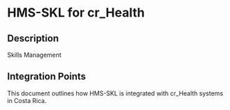 # HMS-SKL for cr_Health

## Description

Skills Management

## Integration Points

This document outlines how HMS-SKL is integrated with cr_Health systems in Costa Rica.
